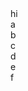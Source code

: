 

<div>
<div display="flex" align-content="flex-start" background="red">
  hi
</div>


<div display="flex" >

<div lign="end">
  <div > a</div>
    <div > b</div>
    <div > c</div>
</div>
  <div display="flex" align-content="flex-right">
  <div > d</div>
    <div > e</div>
    <div > f</div>
</div>
</div>
  </div>

<div>



